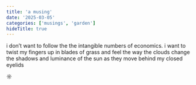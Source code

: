 ```yaml
---
title: 'a musing'
date: '2025-03-05'
categories: ['musings', 'garden']
hideTitle: true
---
```


i don’t want to follow the the intangible numbers of economics. i want to twist my fingers up in blades of grass and feel the way the clouds change the shadows and luminance of the sun as they move behind my closed eyelids 

<p class="center">☼</p>